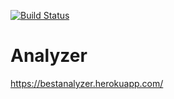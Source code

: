 [![Build Status](https://travis-ci.org/geozhur/project-lvl3-s338.svg?branch=master)](https://travis-ci.org/geozhur/project-lvl2-s337)


# Analyzer

https://bestanalyzer.herokuapp.com/